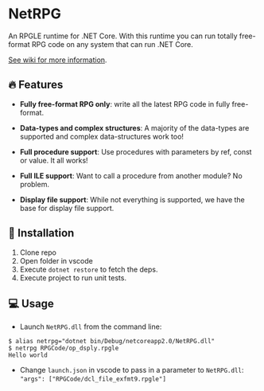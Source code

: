 # NetRPG

An RPGLE runtime for .NET Core. With this runtime you can run totally free-format RPG code on any system that can run .NET Core.

[See wiki for more information](https://github.com/WorksOfBarry/NetRPG/wiki).

## :fire: Features

* **Fully free-format RPG only**: write all the latest RPG code in fully free-format.

* **Data-types and complex structures**: A majority of the data-types are supported and complex data-structures work too!

* **Full procedure support**: Use procedures with parameters by ref, const or value. It all works!

* **Full ILE support**: Want to call a procedure from another module? No problem.

* **Display file support**: While not everything is supported, we have the base for display file support.

## :floppy_disk: Installation

1. Clone repo
2. Open folder in vscode
3. Execute `dotnet restore` to fetch the deps.
3. Execute project to run unit tests.

## :computer: Usage

* Launch `NetRPG.dll` from the command line:

```
$ alias netrpg="dotnet bin/Debug/netcoreapp2.0/NetRPG.dll"
$ netrpg RPGCode/op_dsply.rpgle
Hello world
```

* Change `launch.json` in vscode to pass in a parameter to `NetRPG.dll`: `"args": ["RPGCode/dcl_file_exfmt9.rpgle"]`

